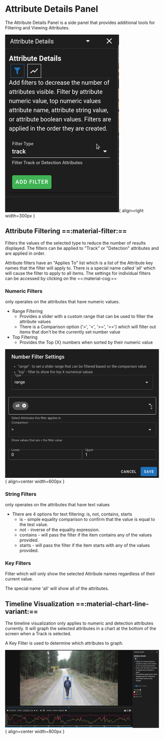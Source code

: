 # Attribute Details Panel

The Attribute Details Panel is a side panel that provides additional tools for Filtering and Viewing Attributes.

![ Attributes details](images/Attributes/AttributeDetails.png){ align=right width=300px }

## Attribute Filtering ==:material-filter:==

Filters the values of the selected type to reduce the number of results displayed.  The filters can be applied to 
"Track" or "Detection" attributes and are applied in order.

Attribute filters have an "Applies To" list which is a list of the Attribute key names that the filter will apply to.
There is a special name called 'all' which will cause the filter to apply to all items.
The settings for individual filters can be accessed by clicking on the ==:material-cog:==

### Numeric Filters

only operates on the attributes that have numeric values.

- Range Filtering
    - Provides a slider with a custom range that can be used to filter the attribute values
    - There is a Comparison option ('>', '<', '>=', '<=') which will filter out items that don't be the currently set number value
- Top Filtering
    - Provides the Top {X} numbers when sorted by their numeric value

![Numeric Filter](images/Attributes/NumberFilterSettings.png){ align=center width=600px }

### String Filters

only operates on the attributes that have text values

- There are 4 options for text filtering: is, not, contains, starts
    - is - simple equality comparison to confirm that the value is equal to the test value.
    - not - inverse of the equality expression.
    - contains - will pass the filter if the item contains any of the values provided.
    - starts - will pass the filter if the item starts with any of the values provided.

### Key Filters

Filter which will only show the selected Attribute names regardless of their current value.

The special name 'all' will show all of the attributes.

## Timeline Visualization ==:material-chart-line-variant:==

The timeline visualization only applies to numeric and detection attributes currently.  It will graph the selected attributes in a chart at the bottom of the screen when a Track is selected.

A Key Filter is used to determine which attributes to graph.

![Timeline Attributes Graph](images/Attributes/TimelineAttributes.png){ align=center width=800px }
